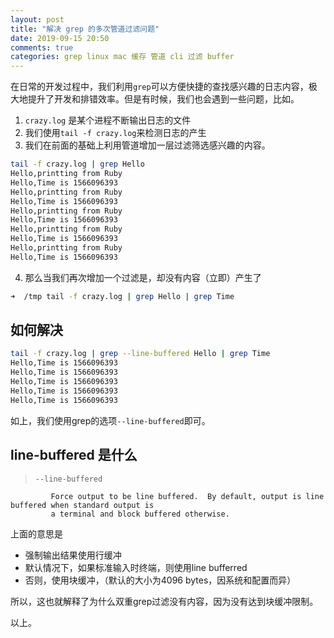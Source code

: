 ```yaml
---
layout: post
title: "解决 grep 的多次管道过滤问题"
date: 2019-09-15 20:50
comments: true
categories: grep linux mac 缓存 管道 cli 过滤 buffer
---
```


在日常的开发过程中，我们利用`grep`可以方便快捷的查找感兴趣的日志内容，极大地提升了开发和排错效率。但是有时候，我们也会遇到一些问题，比如。

<!--more-->

1. `crazy.log` 是某个进程不断输出日志的文件
2. 我们使用`tail -f crazy.log`来检测日志的产生
3. 我们在前面的基础上利用管道增加一层过滤筛选感兴趣的内容。
```bash
tail -f crazy.log | grep Hello
Hello,printting from Ruby
Hello,Time is 1566096393
Hello,printting from Ruby
Hello,Time is 1566096393
Hello,printting from Ruby
Hello,Time is 1566096393
Hello,printting from Ruby
Hello,Time is 1566096393
Hello,printting from Ruby
Hello,Time is 1566096393
```
4. 那么当我们再次增加一个过滤是，却没有内容（立即）产生了

```bash
➜  /tmp tail -f crazy.log | grep Hello | grep Time


```



## 如何解决
```bash
tail -f crazy.log | grep --line-buffered Hello | grep Time
Hello,Time is 1566096393
Hello,Time is 1566096393
Hello,Time is 1566096393
Hello,Time is 1566096393
Hello,Time is 1566096393
```

如上，我们使用grep的选项`--line-buffered`即可。

## line-buffered 是什么
>     --line-buffered
             Force output to be line buffered.  By default, output is line buffered when standard output is
             a terminal and block buffered otherwise.

上面的意思是
  
  * 强制输出结果使用行缓冲
  * 默认情况下，如果标准输入时终端，则使用line bufferred
  * 否则，使用块缓冲，（默认的大小为4096 bytes，因系统和配置而异）

所以，这也就解释了为什么双重grep过滤没有内容，因为没有达到块缓冲限制。



以上。

